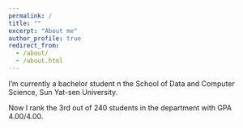 ```yaml
---
permalink: /
title: ""
excerpt: "About me"
author_profile: true
redirect_from: 
  - /about/
  - /about.html
---
```


I’m currently a bachelor student n the School of Data and Computer Science, Sun Yat-sen University.

Now I rank the 3rd out of 240 students in the department with GPA 4.00/4.00.



